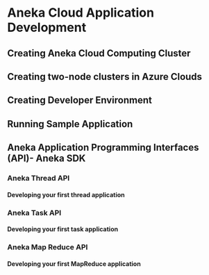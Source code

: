 # Aneka Cloud Application Development 
## Creating Aneka Cloud Computing Cluster

## Creating two-node clusters in Azure Clouds

## Creating Developer Environment 

## Running Sample Application 

## Aneka Application Programming Interfaces (API)- Aneka SDK  

### Aneka Thread API

#### Developing your first thread application

### Aneka Task API

#### Developing your first task application

### Aneka Map Reduce API

#### Developing your first MapReduce application

